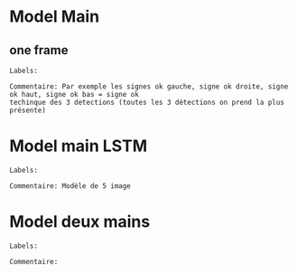 
<h1>Model Main</h1>

<h2> one frame </h2>


   
    Labels:
   
    Commentaire: Par exemple les signes ok gauche, signe ok droite, signe ok haut, signe ok bas = signe ok
    techinque des 3 detections (toutes les 3 détections on prend la plus présente)





<h1>Model main LSTM</h1>


   
    Labels:

    Commentaire: Modèle de 5 image




<h1>Model deux mains</h1>


    
    Labels:

    Commentaire:






